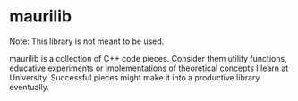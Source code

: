 # maurilib

Note: This library is not meant to be used.

maurilib is a collection of C++ code pieces. Consider them utility functions,
educative experiments or implementations of theoretical concepts I learn
at University. Successful pieces might make it into a productive library
eventually.

